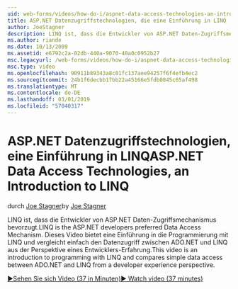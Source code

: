 ```yaml
---
uid: web-forms/videos/how-do-i/aspnet-data-access-technologies-an-introduction-to-linq
title: ASP.NET Datenzugriffstechnologien, die eine Einführung in LINQ | Microsoft-Dokumentation
author: JoeStagner
description: LINQ ist, dass die Entwickler von ASP.NET Daten-Zugriffsmechanismus bevorzugt. Dieses Video bietet eine Einführung in die Programmierung mit LINQ und vergleicht einfachen Zugriff Betwee...
ms.author: riande
ms.date: 10/13/2009
ms.assetid: e6792c2a-02db-440a-9070-40a0c0952b27
msc.legacyurl: /web-forms/videos/how-do-i/aspnet-data-access-technologies-an-introduction-to-linq
msc.type: video
ms.openlocfilehash: 90911b89343a8c01fc137aee94257f6f4efb4ec2
ms.sourcegitcommit: 24b1f6decbb17bb22a45166e5fdb0845c65af498
ms.translationtype: MT
ms.contentlocale: de-DE
ms.lasthandoff: 03/01/2019
ms.locfileid: "57040317"
---
```

<a name="aspnet-data-access-technologies-an-introduction-to-linq"></a><span data-ttu-id="a9683-104">ASP.NET Datenzugriffstechnologien, eine Einführung in LINQ</span><span class="sxs-lookup"><span data-stu-id="a9683-104">ASP.NET Data Access Technologies, an Introduction to LINQ</span></span>
====================
<span data-ttu-id="a9683-105">durch [Joe Stagner](https://github.com/JoeStagner)</span><span class="sxs-lookup"><span data-stu-id="a9683-105">by [Joe Stagner](https://github.com/JoeStagner)</span></span>

<span data-ttu-id="a9683-106">LINQ ist, dass die Entwickler von ASP.NET Daten-Zugriffsmechanismus bevorzugt.</span><span class="sxs-lookup"><span data-stu-id="a9683-106">LINQ is the ASP.NET developers preferred Data Access Mechanism.</span></span> <span data-ttu-id="a9683-107">Dieses Video bietet eine Einführung in die Programmierung mit LINQ und vergleicht einfach den Datenzugriff zwischen ADO.NET und LINQ aus der Perspektive eines Entwicklers-Erfahrung.</span><span class="sxs-lookup"><span data-stu-id="a9683-107">This video is an introduction to programming with LINQ and compares simple data access between ADO.NET and LINQ from a developer experience perspective.</span></span>

[<span data-ttu-id="a9683-108">&#9654;Sehen Sie sich Video (37 in Minuten)</span><span class="sxs-lookup"><span data-stu-id="a9683-108">&#9654; Watch video (37 minutes)</span></span>](https://channel9.msdn.com/Blogs/ASP-NET-Site-Videos/aspnet-data-access-technologies-an-introduction-to-linq)
